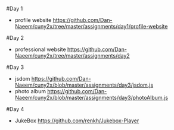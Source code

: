 #Day 1
 - profile website https://github.com/Dan-Naeem/cuny2x/tree/master/assignments/day1/profile-website 
 
#Day 2
 - professional website https://github.com/Dan-Naeem/cuny2x/tree/master/assignments/day2

#Day 3
 - jsdom https://github.com/Dan-Naeem/cuny2x/blob/master/assignments/day3/jsdom.js
 - photo album https://github.com/Dan-Naeem/cuny2x/blob/master/assignments/day3/photoAlbum.js

#Day 4
 - JukeBox https://github.com/renkh/Jukebox-Player
